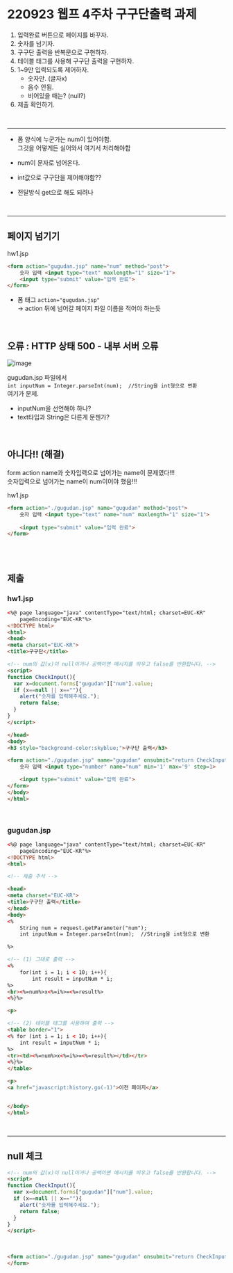 # 220923 웹프 4주차 구구단출력 과제

1. 입력완료 버튼으로 페이지를 바꾸자.
2. 숫자를 넘기자.
3. 구구단 출력을 반복문으로 구현하자.
4. 테이블 태그를 사용해 구구단 출력을 구현하자.
5. 1~9만 입력되도록 제어하자.
	* 숫자만. (글자x)
	* 음수 안됨.
	* 비어있을 때는? (null?)
6. 제출 확인하기.

<br>

---

* 폼 양식에 누군가는 num이 있어야함.  
    그것을 어떻게든 실어와서 여기서 처리해야함
* num이 문자로 넘어온다. 
* int값으로 구구단을 제어해야함??


* 전달방식 get으로 해도 되려나

<br>

---

## 페이지 넘기기

hw1.jsp
```html
<form action="gugudan.jsp" name="num" method="post">
	숫자 입력 <input type="text" maxlength="1" size="1">
	<input type="submit" value="입력 완료"> 
</form>
```

* 폼 태그 `action="gugudan.jsp"`   
-> action 뒤에 넘어갈 페이지 파일 이름을 적어야 하는듯

<br>

## 오류 : HTTP 상태 500 - 내부 서버 오류
![image](https://user-images.githubusercontent.com/40843278/194091890-431987dc-74bd-4399-b2d3-e987249970e3.png)

gugudan.jsp 파일에서  
`int inputNum = Integer.parseInt(num);  //String을 int형으로 변환`  
여기가 문제.  
* inputNum을 선언해야 하나?  
* text타입과 String은 다른게 문젠가?  

<br>

## 아니다!! (해결)
form action name과 숫자입력으로 넘어가는 name이 문제였다!!!   
숫자입력으로 넘어가는 name이 num이어야 했음!!!  

hw1.jsp
```html
<form action="./gugudan.jsp" name="gugudan" method="post">
	숫자 입력 <input type="text" name="num" maxlength="1" size="1">
	
	<input type="submit" value="입력 완료"> 
</form>
```

<br>
<br>

## 제출  

### hw1.jsp
```html
<%@ page language="java" contentType="text/html; charset=EUC-KR"
    pageEncoding="EUC-KR"%>
<!DOCTYPE html>
<html>
<head>
<meta charset="EUC-KR">
<title>구구단</title>

<!-- num의 값(x)이 null이거나 공백이면 메시지를 띄우고 false를 반환합니다. -->
<script>
function CheckInput(){
  var x=document.forms["gugudan"]["num"].value;
  if (x==null || x==""){
    alert("숫자를 입력해주세요.");
    return false;
  }
}
</script>

</head>
<body>
<h3 style="background-color:skyblue;">구구단 출력</h3>

<form action="./gugudan.jsp" name="gugudan" onsubmit="return CheckInput()" method="get">
	숫자 입력 <input type="number" name="num" min='1' max='9' step=1>

	<input type="submit" value="입력 완료"> 
</form>
</body>
</html>
```

<br>

### gugudan.jsp
```html
<%@ page language="java" contentType="text/html; charset=EUC-KR"
    pageEncoding="EUC-KR"%>
<!DOCTYPE html>
<html>

<!-- 제출 주석 -->

<head>
<meta charset="EUC-KR">
<title>구구단 출력</title>
</head>
<body>
<%
	String num = request.getParameter("num");
	int inputNum = Integer.parseInt(num);  //String을 int형으로 변환

%>

<!-- (1) 그대로 출력 -->
<%
	for(int i = 1; i < 10; i++){	
		int result = inputNum * i;
%>
<br><%=num%>x<%=i%>=<%=result%>
<%}%>

<p>

<!-- (2) 테이블 태그를 사용하여 출력 -->
<table border="1">
<% for (int i = 1; i < 10; i++){
	int result = inputNum * i;
%>
<tr><td><%=num%>x<%=i%>=<%=result%></td></tr>
<%}%>
</table>

<p>
<a href="javascript:history.go(-1)">이전 페이지</a>


</body>
</html>
```

<br>

---

## null 체크

```html
<!-- num의 값(x)이 null이거나 공백이면 메시지를 띄우고 false를 반환합니다. -->
<script>
function CheckInput(){
  var x=document.forms["gugudan"]["num"].value;
  if (x==null || x==""){
    alert("숫자를 입력해주세요.");
    return false;
  }
}
</script>
```

<br>

```html
<form action="./gugudan.jsp" name="gugudan" onsubmit="return CheckInput()" method="get">
</form>
```